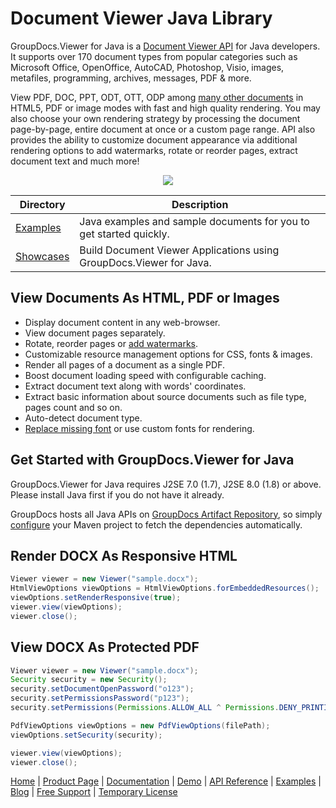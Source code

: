 # Document Viewer Java Library

GroupDocs.Viewer for Java is a [Document Viewer API](https://products.groupdocs.com/viewer/java) for Java developers. It supports over 170 document types from popular categories such as Microsoft Office, OpenOffice, AutoCAD, Photoshop, Visio, images, metafiles, programming, archives, messages, PDF & more.

View PDF, DOC, PPT, ODT, OTT, ODP among [many other documents](https://docs.groupdocs.com/viewer/java/supported-document-formats/) in HTML5, PDF or image modes with fast and high quality rendering. You may also choose your own rendering strategy by processing the document page-by-page, entire document at once or a custom page range. API also provides the ability to customize document appearance via additional rendering options to add watermarks, rotate or reorder pages, extract document text and much more!

<p align="center">
  <a title="Download complete GroupDocs.Viewer for Java source code" href="https://github.com/groupdocs-viewer/GroupDocs.Viewer-for-Java/archive/master.zip"> 
    <img src="https://camo.githubusercontent.com/11839cd752a2d367f3149c7bee1742b68e4a4d37/68747470733a2f2f7261772e6769746875622e636f6d2f4173706f73654578616d706c65732f6a6176612d6578616d706c65732d64617368626f6172642f6d61737465722f696d616765732f646f776e6c6f61645a69702d427574746f6e2d4c617267652e706e67" data-canonical-src="https://raw.github.com/AsposeExamples/java-examples-dashboard/master/images/downloadZip-Button-Large.png" style="max-width:100%;">
  </a>
</p>

Directory | Description
--------- | -----------
[Examples](https://github.com/groupdocs-viewer/GroupDocs.Viewer-for-Java/tree/master/Examples)  | Java examples and sample documents for you to get started quickly.
[Showcases](https://github.com/groupdocs-viewer/GroupDocs.Viewer-for-Java/tree/master/Showcases)  | Build Document Viewer Applications using GroupDocs.Viewer for Java.

## View Documents As HTML, PDF or Images

- Display document content in any web-browser.
- View document pages separately.
- Rotate, reorder pages or [add watermarks](https://docs.groupdocs.com/viewer/java/add-text-watermark/).
- Customizable resource management options for CSS, fonts & images.
- Render all pages of a document as a single PDF.
- Boost document loading speed with configurable caching.
- Extract document text along with words' coordinates.
- Extract basic information about source documents such as file type, pages count and so on.
- Auto-detect document type.
- [Replace missing font](https://docs.groupdocs.com/viewer/java/replace-missing-font/) or use custom fonts for rendering.

## Get Started with GroupDocs.Viewer for Java

GroupDocs.Viewer for Java requires J2SE 7.0 (1.7), J2SE 8.0 (1.8) or above. Please install Java first if you do not have it already.

GroupDocs hosts all Java APIs on [GroupDocs Artifact Repository](https://artifact.groupdocs.com/webapp/#/artifacts/browse/tree/General/repo/com/groupdocs/groupdocs-viewer), so simply [configure](https://docs.groupdocs.com/viewer/java/installation/) your Maven project to fetch the dependencies automatically.

## Render DOCX As Responsive HTML

```java
Viewer viewer = new Viewer("sample.docx");
HtmlViewOptions viewOptions = HtmlViewOptions.forEmbeddedResources();
viewOptions.setRenderResponsive(true);
viewer.view(viewOptions);
viewer.close();
```

## View DOCX As Protected PDF

```java
Viewer viewer = new Viewer("sample.docx");
Security security = new Security();
security.setDocumentOpenPassword("o123");
security.setPermissionsPassword("p123");
security.setPermissions(Permissions.ALLOW_ALL ^ Permissions.DENY_PRINTING);

PdfViewOptions viewOptions = new PdfViewOptions(filePath);
viewOptions.setSecurity(security);

viewer.view(viewOptions);
viewer.close();
```

[Home](https://www.groupdocs.com/) | [Product Page](https://products.groupdocs.com/viewer/java) | [Documentation](https://docs.groupdocs.com/viewer/java/) | [Demo](https://products.groupdocs.app/viewer/family) | [API Reference](https://apireference.groupdocs.com/java/viewer) | [Examples](https://github.com/groupdocs-viewer/GroupDocs.Viewer-for-Java/tree/master/Examples) | [Blog](https://blog.groupdocs.com/category/viewer/) | [Free Support](https://forum.groupdocs.com/c/viewer) | [Temporary License](https://purchase.groupdocs.com/temporary-license)
